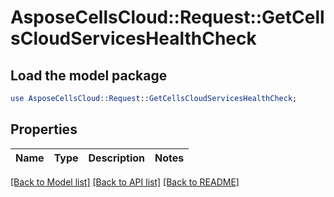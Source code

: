 # AsposeCellsCloud::Request::GetCellsCloudServicesHealthCheck 

## Load the model package
```perl
use AsposeCellsCloud::Request::GetCellsCloudServicesHealthCheck;
```

## Properties
Name | Type | Description | Notes
------------ | ------------- | ------------- | -------------
  

[[Back to Model list]](../README.md#documentation-for-requests) [[Back to API list]](../README.md#documentation-for-api-endpoints) [[Back to README]](../README.md)

